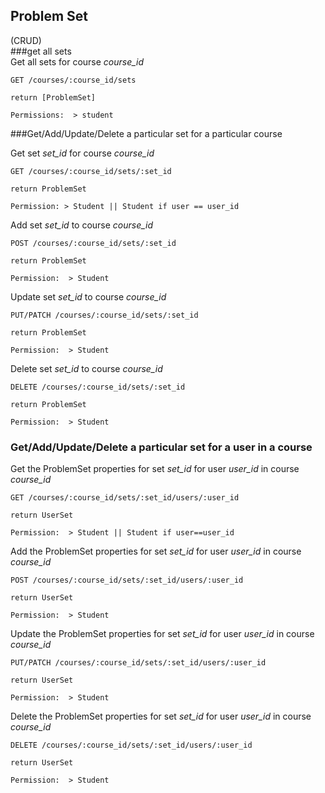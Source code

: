 ## Problem Set  
(CRUD)  
###get all sets  
Get all sets for course *course_id* 
```
GET /courses/:course_id/sets

return [ProblemSet]

Permissions:  > student
```

###Get/Add/Update/Delete a particular set for a particular course

Get set *set_id* for course *course_id*
```
GET /courses/:course_id/sets/:set_id

return ProblemSet

Permission: > Student || Student if user == user_id
```

Add set *set_id* to course *course_id*
```
POST /courses/:course_id/sets/:set_id

return ProblemSet

Permission:  > Student

```
Update set *set_id* to course *course_id*
```
PUT/PATCH /courses/:course_id/sets/:set_id

return ProblemSet

Permission:  > Student
```

Delete set *set_id* to course *course_id*

```
DELETE /courses/:course_id/sets/:set_id

return ProblemSet

Permission:  > Student
```

### Get/Add/Update/Delete a particular set for a user in a course

Get the ProblemSet properties for set *set_id* for user *user_id* in course *course_id* 

```
GET /courses/:course_id/sets/:set_id/users/:user_id

return UserSet

Permission:  > Student || Student if user==user_id

```

Add the ProblemSet properties for set *set_id* for user *user_id* in course *course_id* 

```
POST /courses/:course_id/sets/:set_id/users/:user_id

return UserSet

Permission:  > Student 

```

Update the ProblemSet properties for set *set_id* for user *user_id* in course *course_id* 

```
PUT/PATCH /courses/:course_id/sets/:set_id/users/:user_id

return UserSet

Permission:  > Student 

```

Delete the ProblemSet properties for set *set_id* for user *user_id* in course *course_id* 

```
DELETE /courses/:course_id/sets/:set_id/users/:user_id

return UserSet

Permission:  > Student 

```



